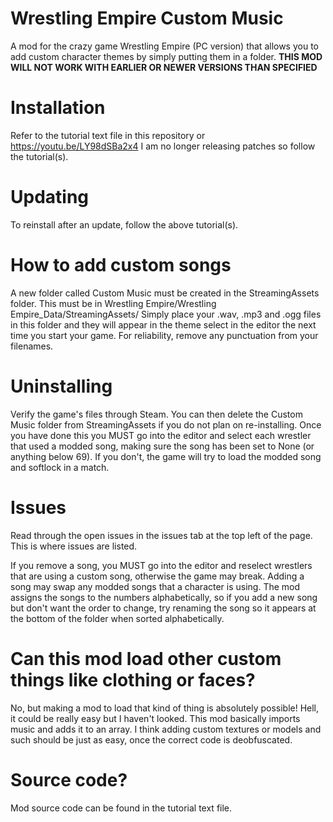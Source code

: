 # Wrestling Empire Custom Music
A mod for the crazy game Wrestling Empire (PC version) that allows you to add custom character themes by simply putting them in a folder.
**THIS MOD WILL NOT WORK WITH EARLIER OR NEWER VERSIONS THAN SPECIFIED**

# Installation
Refer to the tutorial text file in this repository or https://youtu.be/LY98dSBa2x4
I am no longer releasing patches so follow the tutorial(s).

# Updating
To reinstall after an update, follow the above tutorial(s).

# How to add custom songs
A new folder called Custom Music must be created in the StreamingAssets folder. 
This must be in Wrestling Empire/Wrestling Empire_Data/StreamingAssets/
Simply place your .wav, .mp3 and .ogg files in this folder and they will appear in the theme select in the editor the next time you start your game.
For reliability, remove any punctuation from your filenames.

# Uninstalling
Verify the game's files through Steam. You can then delete the Custom Music folder from StreamingAssets if you do not plan on re-installing.
Once you have done this you MUST go into the editor and select each wrestler that used a modded song, making sure the song has been set to None (or anything below 69).
If you don't, the game will try to load the modded song and softlock in a match. 

# Issues
Read through the open issues in the issues tab at the top left of the page. This is where issues are listed.

If you remove a song, you MUST go into the editor and reselect wrestlers that are using a custom song, otherwise the game may break.
Adding a song may swap any modded songs that a character is using. 
  The mod assigns the songs to the numbers alphabetically, so if you add a new song but don't want the order to change, try renaming the song so it appears at the bottom of the folder when sorted alphabetically.
 

# Can this mod load other custom things like clothing or faces?
No, but making a mod to load that kind of thing is absolutely possible! Hell, it could be really easy but I haven't looked.
This mod basically imports music and adds it to an array. 
I think adding custom textures or models and such should be just as easy, once the correct code is deobfuscated.

# Source code?
Mod source code can be found in the tutorial text file.
